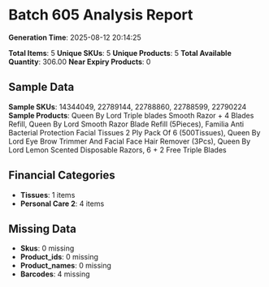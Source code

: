# Batch 605 Analysis Report

**Generation Time**: 2025-08-12 20:14:25

**Total Items**: 5
**Unique SKUs**: 5
**Unique Products**: 5
**Total Available Quantity**: 306.00
**Near Expiry Products**: 0

## Sample Data
**Sample SKUs**: 14344049, 22789144, 22788860, 22788599, 22790224
**Sample Products**: Queen By Lord Triple blades Smooth Razor + 4 Blades Refill, Queen By Lord Smooth Razor Blade Refill (5Pieces), Familia Anti Bacterial Protection Facial Tissues 2 Ply Pack Of 6 (500Tissues), Queen By Lord Eye Brow Trimmer And  Facial Face Hair Remover (3Pcs), Queen By Lord Lemon Scented Disposable Razors, 6 + 2 Free Triple Blades

## Financial Categories
- **Tissues**: 1 items
- **Personal Care 2**: 4 items

## Missing Data
- **Skus**: 0 missing
- **Product_ids**: 0 missing
- **Product_names**: 0 missing
- **Barcodes**: 4 missing
